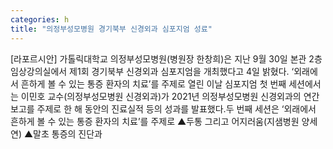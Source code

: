 ```yaml
---
categories: h
title: "의정부성모병원 경기북부 신경외과 심포지엄 성료"
---
```

[라포르시안] 가톨릭대학교 의정부성모병원(병원장 한창희)은 지난 9월 30일 본관 2층 임상강의실에서 제1회 경기북부 신경외과 심포지엄을 개최했다고 4일 밝혔다. ‘외래에서 흔하게 볼 수 있는 통증 환자의 치료’를 주제로 열린 이날 심포지엄 첫 번째 세션에서는 이민호 교수(의정부성모병원 신경외과)가 2021년 의정부성모병원 신경외과의 연간 보고를 주제로 한 해 동안의 진료실적 등의 성과를 발표했다.두 번째 세션은 ‘외래에서 흔하게 볼 수 있는 통증 환자의 치료’를 주제로 ▲두통 그리고 어지러움(지샘병원 양세연) ▲말초 통증의 진단과